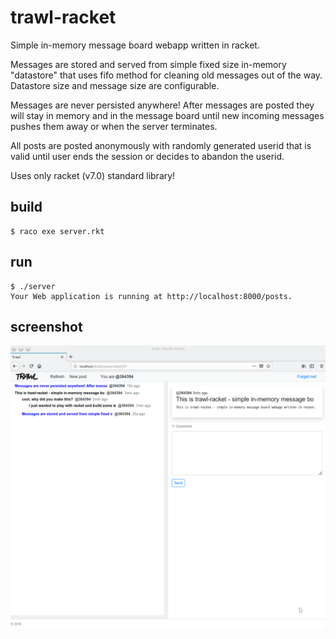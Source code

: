 # trawl-racket
Simple in-memory message board webapp written in racket.

Messages are stored and served from simple fixed size in-memory "datastore" that
uses fifo method for cleaning old messages out of the way. Datastore size and message size
are configurable.

Messages are never persisted anywhere! After messages are posted they will stay in memory and
in the message board until new incoming messages pushes them away or when the server terminates.

All posts are posted anonymously with randomly generated userid that is valid until user ends
the session or decides to abandon the userid.

Uses only racket (v7.0) standard library!

## build
```
$ raco exe server.rkt
```
## run
```
$ ./server
Your Web application is running at http://localhost:8000/posts.
```
## screenshot

![screenshot](screenshot.png)
